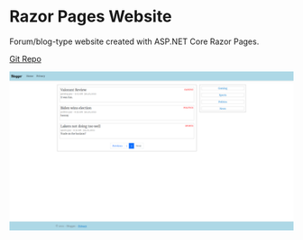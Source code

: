 # Razor Pages Website
Forum/blog-type website created with ASP.NET Core Razor Pages.

[Git Repo](https://github.com/grepsedawkcat/razor_pages_website)  

![Image](Untitled.png)
